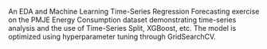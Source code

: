 An EDA and Machine Learning Time-Series Regression Forecasting exercise on the PMJE Energy Consumption dataset demonstrating time-series analysis and the use of Time-Series Split, XGBoost, etc. The model is optimized using hyperparameter tuning through GridSearchCV. 
